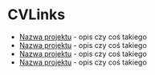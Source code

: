 # CVLinks
* [Nazwa projektu](link) - opis czy coś takiego
* [Nazwa projektu](link) - opis czy coś takiego
* [Nazwa projektu](link) - opis czy coś takiego
* [Nazwa projektu](link) - opis czy coś takiego
